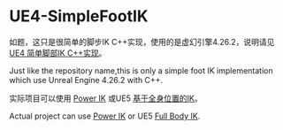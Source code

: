 # UE4-SimpleFootIK

如题，这只是很简单的脚步IK C++实现，使用的是虚幻引擎4.26.2，说明请见[UE4 简单脚部IK C++实现](https://dullsword.github.io/2021/12/13/UE4-%E7%AE%80%E5%8D%95%E8%84%9A%E9%83%A8IK-CPP%E5%AE%9E%E7%8E%B0/)。

Just like the repository name,this is only a simple foot IK implementation which use Unreal Engine 4.26.2 with C++.

实际项目可以使用 [Power IK](https://www.unrealengine.com/marketplace/en-US/product/power-ik) 或UE5 [基于全身位置的IK](https://docs.unrealengine.com/5.0/zh-CN/AnimationFeatures/PBIK/)。

Actual project can use [Power IK](https://www.unrealengine.com/marketplace/en-US/product/power-ik) or UE5 [Full Body IK](https://docs.unrealengine.com/5.0/en-US/AnimationFeatures/PBIK/).
